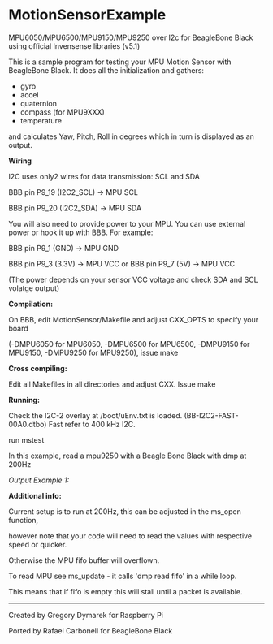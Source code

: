 MotionSensorExample
===================

MPU6050/MPU6500/MPU9150/MPU9250 over I2c for BeagleBone Black using official Invensense libraries (v5.1)

This is a sample program for testing your MPU Motion Sensor with BeagleBone Black.
It does all the initialization and gathers:
- gyro
- accel
- quaternion
- compass (for MPU9XXX)
- temperature

and calculates Yaw, Pitch, Roll in degrees which in turn is displayed as an output.



**Wiring**

I2C uses only2 wires for data transmission: SCL and SDA

BBB pin P9_19 (I2C2_SCL) -> MPU SCL

BBB pin P9_20 (I2C2_SDA) -> MPU SDA


You will also need to provide power to your MPU. You can use external power or hook it up with BBB.
For example:

BBB pin P9_1 (GND)  -> MPU GND 

BBB pin P9_3 (3.3V) -> MPU VCC 
or
BBB pin P9_7 (5V)   -> MPU VCC 

(The power depends on your sensor VCC voltage and check SDA and SCL volatge output)



**Compilation:**

On BBB, edit MotionSensor/Makefile and adjust CXX_OPTS to specify your board 

(-DMPU6050 for MPU6050, -DMPU6500 for MPU6500, -DMPU9150 for MPU9150, -DMPU9250 for MPU9250), issue make



**Cross compiling:**

Edit all Makefiles in all directories and adjust CXX. Issue make



**Running:**

Check the I2C-2 overlay at /boot/uEnv.txt is loaded.
(BB-I2C2-FAST-00A0.dtbo) Fast refer to 400 kHz I2C.

run mstest
  
In this example, read a mpu9250 with a Beagle Bone Black with dmp at 200Hz
  
*Output Example 1:*




**Additional info:**

Current setup is to run at 200Hz, this can be adjusted in the ms_open function, 

however note that your code will need to read the values with respective speed or quicker. 

Otherwise the MPU fifo buffer will overflown.

To read MPU see ms_update - it calls 'dmp read fifo' in a while loop. 

This means that if fifo is empty this will stall until a packet is available.

-------------------------
Created by Gregory Dymarek for Raspberry Pi

Ported by Rafael Carbonell for BeagleBone Black
